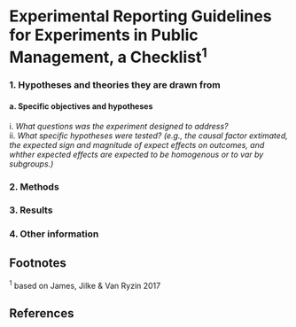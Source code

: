 # Experimental Reporting Guidelines for Experiments in Public Management, a Checklist<sup>1</sup>


### 1. Hypotheses and theories they are drawn from
#### a. Specific objectives and hypotheses
i. *What questions was the experiment designed to address?*<br/>
ii. *What specific hypotheses were tested? (e.g., the causal factor extimated, the expected sign and magnitude of expect effects on outcomes, and whther expected effects are expected to be homogenous or to var by subgroups.)*


### 2. Methods

### 3. Results

### 4. Other information


## Footnotes

<sup>1</sup> based on James, Jilke &amp; Van Ryzin 2017

## References
